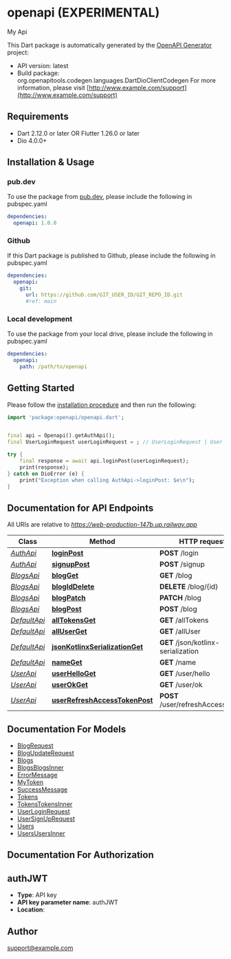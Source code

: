 # openapi (EXPERIMENTAL)
My Api

This Dart package is automatically generated by the [OpenAPI Generator](https://openapi-generator.tech) project:

- API version: latest
- Build package: org.openapitools.codegen.languages.DartDioClientCodegen
For more information, please visit [http://www.example.com/support](http://www.example.com/support)

## Requirements

* Dart 2.12.0 or later OR Flutter 1.26.0 or later
* Dio 4.0.0+

## Installation & Usage

### pub.dev
To use the package from [pub.dev](https://pub.dev), please include the following in pubspec.yaml
```yaml
dependencies:
  openapi: 1.0.0
```

### Github
If this Dart package is published to Github, please include the following in pubspec.yaml
```yaml
dependencies:
  openapi:
    git:
      url: https://github.com/GIT_USER_ID/GIT_REPO_ID.git
      #ref: main
```

### Local development
To use the package from your local drive, please include the following in pubspec.yaml
```yaml
dependencies:
  openapi:
    path: /path/to/openapi
```

## Getting Started

Please follow the [installation procedure](#installation--usage) and then run the following:

```dart
import 'package:openapi/openapi.dart';


final api = Openapi().getAuthApi();
final UserLoginRequest userLoginRequest = ; // UserLoginRequest | User with username and password

try {
    final response = await api.loginPost(userLoginRequest);
    print(response);
} catch on DioError (e) {
    print("Exception when calling AuthApi->loginPost: $e\n");
}

```

## Documentation for API Endpoints

All URIs are relative to *https://web-production-147b.up.railway.app*

Class | Method | HTTP request | Description
------------ | ------------- | ------------- | -------------
[*AuthApi*](doc/AuthApi.md) | [**loginPost**](doc/AuthApi.md#loginpost) | **POST** /login | 
[*AuthApi*](doc/AuthApi.md) | [**signupPost**](doc/AuthApi.md#signuppost) | **POST** /signup | 
[*BlogsApi*](doc/BlogsApi.md) | [**blogGet**](doc/BlogsApi.md#blogget) | **GET** /blog | 
[*BlogsApi*](doc/BlogsApi.md) | [**blogIdDelete**](doc/BlogsApi.md#blogiddelete) | **DELETE** /blog/{id} | 
[*BlogsApi*](doc/BlogsApi.md) | [**blogPatch**](doc/BlogsApi.md#blogpatch) | **PATCH** /blog | 
[*BlogsApi*](doc/BlogsApi.md) | [**blogPost**](doc/BlogsApi.md#blogpost) | **POST** /blog | 
[*DefaultApi*](doc/DefaultApi.md) | [**allTokensGet**](doc/DefaultApi.md#alltokensget) | **GET** /allTokens | 
[*DefaultApi*](doc/DefaultApi.md) | [**allUserGet**](doc/DefaultApi.md#alluserget) | **GET** /allUser | 
[*DefaultApi*](doc/DefaultApi.md) | [**jsonKotlinxSerializationGet**](doc/DefaultApi.md#jsonkotlinxserializationget) | **GET** /json/kotlinx-serialization | 
[*DefaultApi*](doc/DefaultApi.md) | [**nameGet**](doc/DefaultApi.md#nameget) | **GET** /name | 
[*UserApi*](doc/UserApi.md) | [**userHelloGet**](doc/UserApi.md#userhelloget) | **GET** /user/hello | 
[*UserApi*](doc/UserApi.md) | [**userOkGet**](doc/UserApi.md#userokget) | **GET** /user/ok | 
[*UserApi*](doc/UserApi.md) | [**userRefreshAccessTokenPost**](doc/UserApi.md#userrefreshaccesstokenpost) | **POST** /user/refreshAccessToken | 


## Documentation For Models

 - [BlogRequest](doc/BlogRequest.md)
 - [BlogUpdateRequest](doc/BlogUpdateRequest.md)
 - [Blogs](doc/Blogs.md)
 - [BlogsBlogsInner](doc/BlogsBlogsInner.md)
 - [ErrorMessage](doc/ErrorMessage.md)
 - [MyToken](doc/MyToken.md)
 - [SuccessMessage](doc/SuccessMessage.md)
 - [Tokens](doc/Tokens.md)
 - [TokensTokensInner](doc/TokensTokensInner.md)
 - [UserLoginRequest](doc/UserLoginRequest.md)
 - [UserSignUpRequest](doc/UserSignUpRequest.md)
 - [Users](doc/Users.md)
 - [UsersUsersInner](doc/UsersUsersInner.md)


## Documentation For Authorization


## authJWT

- **Type**: API key
- **API key parameter name**: authJWT
- **Location**: 


## Author

support@example.com


